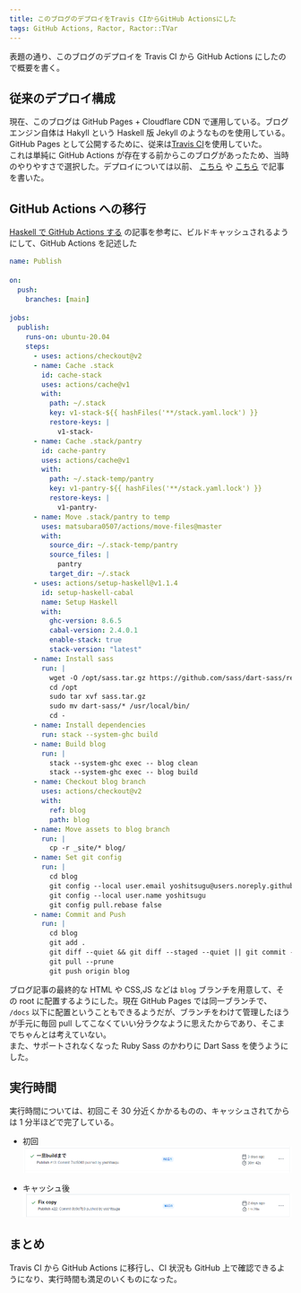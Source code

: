 ```yaml
---
title: このブログのデプロイをTravis CIからGitHub Actionsにした
tags: GitHub Actions, Ractor, Ractor::TVar
---
```


表題の通り、このブログのデプロイを Travis CI から GitHub Actions にしたので概要を書く。

<!--more-->

## 従来のデプロイ構成

現在、このブログは GitHub Pages + Cloudflare CDN で運用している。ブログエンジン自体は Hakyll という Haskell 版 Jekyll のようなものを使用している。GitHub Pages として公開するために、従来は[Travis CI](https://travis-ci.org/)を使用していた。  
これは単純に GitHub Actions が存在する前からこのブログがあったため、当時のやりやすさで選択した。デプロイについては以前、 [こちら](/posts/2016-03-05-greeting.html) や [こちら](/posts/2018-02-01-deploy-with-docker.html) で記事を書いた。

## GitHub Actions への移行

[Haskell で GitHub Actions する](https://matsubara0507.github.io/posts/2019-12-02-haskell-with-gh-actions.html) の記事を参考に、ビルドキャッシュされるようにして、GitHub Actions を記述した

```yaml
name: Publish

on:
  push:
    branches: [main]

jobs:
  publish:
    runs-on: ubuntu-20.04
    steps:
      - uses: actions/checkout@v2
      - name: Cache .stack
        id: cache-stack
        uses: actions/cache@v1
        with:
          path: ~/.stack
          key: v1-stack-${{ hashFiles('**/stack.yaml.lock') }}
          restore-keys: |
            v1-stack-
      - name: Cache .stack/pantry
        id: cache-pantry
        uses: actions/cache@v1
        with:
          path: ~/.stack-temp/pantry
          key: v1-pantry-${{ hashFiles('**/stack.yaml.lock') }}
          restore-keys: |
            v1-pantry-
      - name: Move .stack/pantry to temp
        uses: matsubara0507/actions/move-files@master
        with:
          source_dir: ~/.stack-temp/pantry
          source_files: |
            pantry
          target_dir: ~/.stack
      - uses: actions/setup-haskell@v1.1.4
        id: setup-haskell-cabal
        name: Setup Haskell
        with:
          ghc-version: 8.6.5
          cabal-version: 2.4.0.1
          enable-stack: true
          stack-version: "latest"
      - name: Install sass
        run: |
          wget -O /opt/sass.tar.gz https://github.com/sass/dart-sass/releases/download/1.29.0/dart-sass-1.29.0-linux-x64.tar.gz
          cd /opt
          sudo tar xvf sass.tar.gz
          sudo mv dart-sass/* /usr/local/bin/
          cd -
      - name: Install dependencies
        run: stack --system-ghc build
      - name: Build blog
        run: |
          stack --system-ghc exec -- blog clean
          stack --system-ghc exec -- blog build
      - name: Checkout blog branch
        uses: actions/checkout@v2
        with:
          ref: blog
          path: blog
      - name: Move assets to blog branch
        run: |
          cp -r _site/* blog/
      - name: Set git config
        run: |
          cd blog
          git config --local user.email yoshitsugu@users.noreply.github.com
          git config --local user.name yoshitsugu
          git config pull.rebase false
      - name: Commit and Push
        run: |
          cd blog
          git add .
          git diff --quiet && git diff --staged --quiet || git commit -am "Commit by GitHub Actions (triggered by ${GITHUB_SHA})"
          git pull --prune
          git push origin blog
```

ブログ記事の最終的な HTML や CSS,JS などは `blog` ブランチを用意して、その root に配置するようにした。現在 GitHub Pages では同一ブランチで、 `/docs` 以下に配置ということもできるようだが、ブランチをわけて管理したほうが手元に毎回 pull してこなくていい分ラクなように思えたからであり、そこまでちゃんとは考えていない。  
また、サポートされなくなった Ruby Sass のかわりに Dart Sass を使うようにした。

## 実行時間

実行時間については、初回こそ 30 分近くかかるものの、キャッシュされてからは 1 分半ほどで完了している。

- 初回  
  <img src="/images/20201124/not_cached.png" class="blog-img img-responsive" >

- キャッシュ後  
  <img src="/images/20201124/cached.png" class="blog-img img-responsive" >

## まとめ

Travis CI から GitHub Actions に移行し、CI 状況も GitHub 上で確認できるようになり、実行時間も満足のいくものになった。
